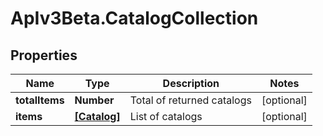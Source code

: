 # ApIv3Beta.CatalogCollection

## Properties

Name | Type | Description | Notes
------------ | ------------- | ------------- | -------------
**totalItems** | **Number** | Total of returned catalogs | [optional] 
**items** | [**[Catalog]**](Catalog.md) | List of catalogs | [optional] 



